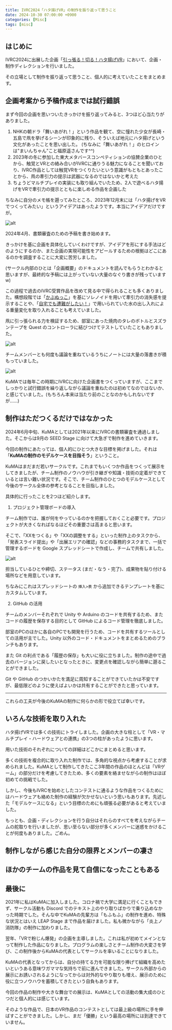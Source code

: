 ```yaml
---
title: IVRC2024「ハタ揚げVR」の制作を振り返って思うこと
date: 2024-10-30 07:00:00 +0900
categories: [Misc]
tags: [misc]
---
```


## はじめに

IVRC2024に出展した企画「[引っ張る！切る！ハタ揚げVR](https://conference.vrsj.org/ac2024/program/doc/IVRC-13.pdf)」において、企画・制作ディレクションを行いました。

その立場として制作を振り返って思うこと、個人的に考えていたことをまとめます。

## 企画考案から予稿作成までは試行錯誤
まず今回の企画を思いついたきっかけを振り返ってみると、3つほど心当たりがありました。

1. NHKの朝ドラ「舞いあがれ！」という作品を観て、空に憧れた少女が長崎・五島で凧を挙げるシーンが印象的に残り、そういえば地元にハタ揚げという文化があったことを思い出した。 (ちなみに「舞いあがれ！」のヒロインは"まいんちゃん"こと福原遥さんです^^)
2. 2023年の冬に参加した東大メタバースコンペティションの協賛企業のひとから、触覚とVRとの絡み合いがIVRCに通りうる魅力になることを聞いており、IVRC作品としては触覚VRをつくりたいという意識がもともとあったことから、凧の牽引力の提示は武器になるのではないかと考えた
3. ちょうどマルチプレイの実装にも取り組んでいたため、2人で遊べるハタ揚げをVRで牽引力の提示とともに楽しめる作品を企画した

ちなみに自分のメモ帳を遡ってみたところ、2023年12月末には「ハタ揚げをVRでつくってみたい」というアイデアはあったようです。本当にアイデアだけですが。

![alt](/assets/img/241029_hataage_first_idea.png)

2024年4月、書類審査のための予稿を書き始めます。

きっかけを基に企画を具体化していくわけですが、アイデアを形にする手法はどのようにするのか、また企画の実現可能性をアピールするための根拠はどこにあるのかを調査することに大変に苦労しました。

(サークル内部のひとは「企画概要」のドキュメントを読んでもらうとわかると思いますが、最終的な予稿には上がっていない大量のなぐり書きが残っていますw)

この過程で過去のIVRC受賞作品を改めて見る中で得られることも多くありました。構想段階では「[かぶぬっこ](https://ivrc.net/archive/%e3%81%8b%e3%81%b6%e3%81%ac%e3%81%a3%e3%81%932023/)」を基にソレノイドを用いて牽引力の消失感を提示することや、「[自宅でも遭難がしたい！](https://ivrc.net/archive/%e8%87%aa%e5%ae%85%e3%81%a7%e3%82%82%e9%81%ad%e9%9b%a3%e3%81%8c%e3%81%97%e3%81%9f%e3%81%84%ef%bc%812022/)」で用いられていた水の出し入れによる重量変化を取り入れることも考えていました。

凧に引っ張られる力を検証するため、部室にあった焼肉のタレのボトルとスズランテープを Quest のコントローラに結びつけてテストしていたこともありました。

![alt](/assets/img/241029_hataage_pulling_test.jpg)

チームメンバーとも何度も議論を重ねているうちにノートには大量の落書きが積もっていました。

![alt](/assets/img/241029_hataage_idea_note.jpg)

KuMAでは毎年この時期にIVRCに向けた企画書をつくっていますが、ここまでしっかりと試行錯誤を繰り返しながら議論を重ねたのは初めてなのではないか、と感じていました。(もちろん本来は当たり前のことなのかもしれないですが……)


## 制作はただつくるだけではなかった
2024年6月中旬、KuMAとしては2021年以来にIVRCの書類審査を通過しました。そこからは9月の SEED Stage に向けて大急ぎで制作を進めていきます。

今回の制作にあたっては、個人的にひとつ大きな目標を掲げました。それは「**KuMAの制作のモデルケースを目指そう**」ということ。

KuMAはまだまだ若いサークルです。これまでもいくつか作品をつくって展示をしてきましたが、チーム制作のノウハウが引き継ぎや知識・技術の定着ができているとは言い難い状況です。そこで、チーム制作のひとつのモデルケースとして今後のサークル全体の参考となることを目指しました。

具体的に行ったことを2つほど紹介します。

1. プロジェクト管理ボードの導入

チーム制作では、誰が何をやっているのかを把握しておくこと必要です。プロジェクトが大きくなればなるほどその重要さは高まると思います。

そこで、「XXをつくる」や「XXの調整をする」といった制作上のタスクから、「発表スライド提出」や「出展エリアの確認」などの事務的タスクまで、一括で管理するボードを Google スプレッドシートで作成し、チームで共有しました。

![alt](/assets/img/241029_hataage_task_board.jpg)

担当しているひとや締切、ステータス (まだ・なう・完了)、成果物を貼り付ける場所などを用意しています。

ちなみにこれはスプレッドシートの `挿入>表` から追加できるテンプレートを基にカスタムしています。

2. GitHub の活用

チームのメンバーそれぞれで Unity や Arduino のコードを共有するため、またコードの履歴を保存する目的として GitHub によるコード管理を徹底しました。

部室のPCのほかに各自のPCでも開発を行うため、コードを共有するツールとしての活用が主でした。Unity 以外のコード・ドキュメントをまとめるためのブランチもあります。

また Git の利点である「履歴の保存」も大いに役に立ちました。制作の途中で過去のバージョンに戻したいとなったときに、変更点を確認しながら簡単に遡ることができました。

Git や GitHub のつかいかたを満足に周知することができていたかは不安ですが、最低限どのように使えばよいかは共有することができたと思っています。

---

これらの工夫が今後のKuMAの制作に何らかの形で役立てば幸いです。

## いろんな技術を取り入れた

ハタ揚げVRでは多くの技術にトライしました。企画の大きな柱として「VR・マルチプレイ・ハードウェアとの連携」の3つの柱があったように思います。

用いた技術のそれぞれについての詳細はどこかにまとめると思います。

多くの技術を複合的に取り入れた制作では、多角的な視点から考慮することが求められました。KuMAとして制作してきたここ3年間の作品のほとんどは「VRゲーム」の部分だけを考慮してきたため、多くの要素を絡ませながらの制作はほぼ初めての挑戦でした。

しかし、今後もIVRCを始めとしたコンテストに通るような作品をつくるためにはハードウェアも絡めた制作の経験が欠かせないという思いもあります。先述した「モデルケースになる」という目標のためにも頑張る必要があると考えていました。

もっとも、企画・ディレクションを行う自分はそれらのすべてを考えながらチームの舵取りを行いましたが、思い至らない部分が多くメンバーに迷惑をかけることが何度もありました。ごめん。


## 制作しながら感じた自分の限界とメンバーの凄さ



## ほかのチームの作品を見て自信になったこともある

## 最後に

2021年に私はKuMAに加入しました。コロナ禍で大学に満足に行くこともできず、サークル活動も Discord でのテキスト上のやり取りばかりで乗り込めなかった時期でした。そんな中でKuMAの先輩方は「もふもふ」の制作を進め、特殊な状況とはいえ LEAP Stage まで作品を届けました。私も微かながら「炎上ノ消防隊」の制作に加わりました。

翌年、「VRで粉じん爆発」の企画を主導しました。これは私が初めてメインとなって制作した作品になりました。プログラムの楽しさとチーム制作の大変さを学び、この制作後からKuMAの代表としてサークルを率いることになりました。

KuMAの代表となってからは、自分の持てる力を可能な限り捧げて組織を高めたいというある意味ワガママな気持ちで前に進んできました。サークル外部からの展示にお誘いされるようになってからは対外的なやり取りも増え、展示のために役に立つノウハウを蓄積してきたという自負もあります。

今回の作品の制作や大きな舞台での展示は、KuMAとしての活動の集大成のひとつだと個人的には感じています。

そのような作品で、日本のVR作品のコンテストとしては最上級の場所に手を伸ばすことができました。しかし、まだ「優勝」という最高の場所には到達できていません。
